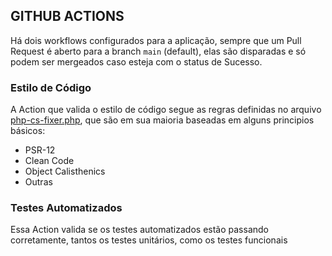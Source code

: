 ## GITHUB ACTIONS

Há dois workflows configurados para a aplicação, sempre que um Pull Request é aberto para a branch `main` (default), elas são disparadas e só podem ser mergeados caso esteja com o status de Sucesso.

### Estilo de Código
A Action que valida o estilo de código segue as regras definidas no arquivo [php-cs-fixer.php](./../.php-cs-fixer.php), que são em sua maioria baseadas em alguns principios básicos:
- PSR-12
- Clean Code
- Object Calisthenics 
- Outras

### Testes Automatizados
Essa Action valida se os testes automatizados estão passando corretamente, tantos os testes unitários, como os testes funcionais 
